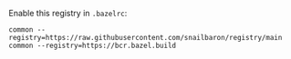 Enable this registry in `.bazelrc`:
```
common --registry=https://raw.githubusercontent.com/snailbaron/registry/main
common --registry=https://bcr.bazel.build
```
